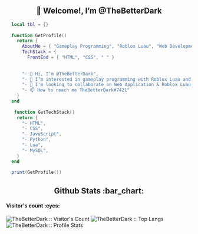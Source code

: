 <h2 align="center">👋 Welcome!, I’m @TheBetterDark</h2>

```lua
  local tbl = {}
  
  function GetProfile()
    return {
      AboutMe = { "Gameplay Programming", "Roblox Luau", "Web Development" },
      TechStack = {
        FrontEnd = { "HTML", "CSS", " " }
      
    
      "- 👋 Hi, I’m @TheBetterDark",
      "- 👀 I’m interested in gameplay programming with Roblox Luau and web development",
      "- 💞️ I'm looking to collaborate on Web Application & Roblox Luau projects",
      "- 📫 How to reach me TheBetterDark#7421"
    }
  end
  
   function GetTechStack()
    return {
      "- HTML",
      "- CSS",
      "- JavaScript",
      "- Python",
      "- Lua",
      "- MySQL",
    }
  end
  
  print(GetProfile())
```
<h2 align="center">Github Stats :bar_chart:</h2>

<h4>Visitor's count :eyes:</h4>
<img src="https://profile-counter.glitch.me/{TheBetterDark}/count.svg" alt="TheBetterDark :: Visitor's Count" />
<img src="https://github-readme-stats.vercel.app/api/top-langs/?username=TheBetterDark&langs_count=10&theme=tokyonight&layout=compact" alt="TheBetterDark :: Top Langs" />
<img src="https://github-readme-stats.vercel.app/api?username=TheBetterDark&show_icons=true&theme=synthwave" alt="TheBetterDark :: Profile Stats" />

<!---
TheBetterDark/TheBetterDark is a ✨ special ✨ repository because its `README.md` (this file) appears on your GitHub profile.
You can click the Preview link to take a look at your changes.
--->
